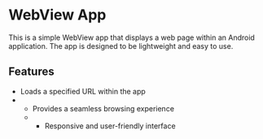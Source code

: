 # WebView App 
This is a simple WebView app that displays a web page within an Android application. The app is designed to be lightweight and easy to use. 
## Features
- Loads a specified URL within the app
- - Provides a seamless browsing experience
  - - Responsive and user-friendly interface
